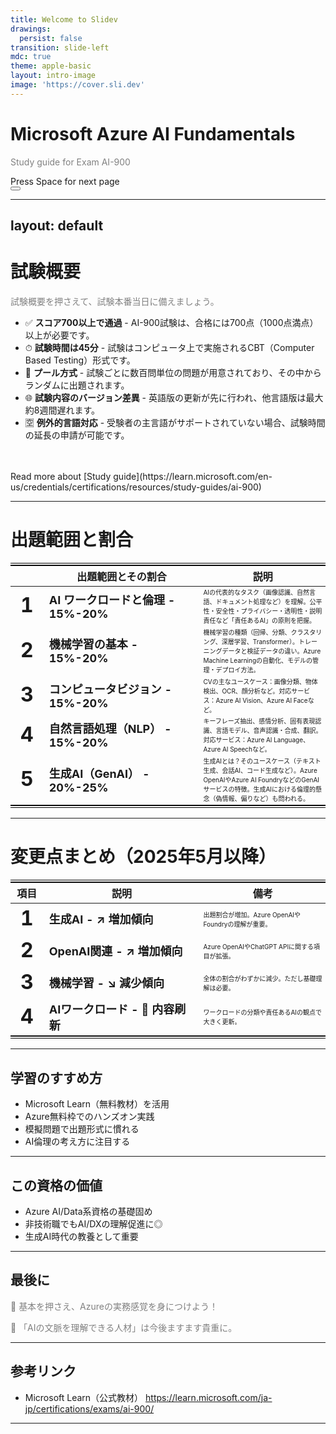 ```yaml
---
title: Welcome to Slidev
drawings:
  persist: false
transition: slide-left
mdc: true
theme: apple-basic
layout: intro-image
image: 'https://cover.sli.dev'
---
```


<style>
  .azureColor {
    background-color: rgb(0, 109, 193);
    color: white;
  }

  table {
    border-top: 4px double black;
    border-bottom: 4px double black;
    table-layout: fixed;
    width: 100%;
  }

  th {
    font-weight: bold !important;
    text-align: center !important;
  }

  td:nth-child(1) {
    font-size: xx-large;
    font-weight: bold;
  }

  td:nth-child(2) {
    font-size: large;
    font-weight: bold;
  }

  td:nth-child(3) {
    font-size: x-small;
  }

  th:nth-child(1),
  td:nth-child(1) {
    width: 10%;
  }

  th:nth-child(2),
  td:nth-child(2) {
    width: 50%;
  }

  th:nth-child(3),
  td:nth-child(3) {
    width: 40%;
  }

  p {
    color: gray;
  }
</style>

# Microsoft Azure AI Fundamentals

Study guide for Exam AI-900

<div @click="$slidev.nav.next" class="mt-12 py-1" hover:bg="white op-10">
  Press Space for next page <carbon:arrow-right />
</div>

<div class="abs-br m-6 text-xl">
  <button @click="$slidev.nav.openInEditor()" title="Open in Editor" class="slidev-icon-btn">
    <carbon:edit />
  </button>
  <a href="https://github.com/slidevjs/slidev" target="_blank" class="slidev-icon-btn">
    <carbon:logo-github />
  </a>
</div>

---
layout: default
---

# 試験概要

試験概要を押さえて、試験本番当日に備えましょう。

- ✅ **スコア700以上で通過** - AI-900試験は、合格には700点（1000点満点）以上が必要です。
- ⏱ **試験時間は45分** - 試験はコンピュータ上で実施されるCBT（Computer Based Testing）形式です。
- 🔄 **プール方式** - 試験ごとに数百問単位の問題が用意されており、その中からランダムに出題されます。
- 🌐 **試験内容のバージョン差異** - 英語版の更新が先に行われ、他言語版は最大約8週間遅れます。  
- 🈳 **例外的言語対応** - 受験者の主言語がサポートされていない場合、試験時間の延長の申請が可能です。
<br>
<br>
Read more about [Study guide](https://learn.microsoft.com/en-us/credentials/certifications/resources/study-guides/ai-900)


 

---

# 出題範囲と割合

| | 出題範囲とその割合 | 説明 |
|------|------------------------------------|------|
| 1 | AI ワークロードと倫理 - 15%-20% | AIの代表的なタスク（画像認識、自然言語、ドキュメント処理など）を理解。公平性・安全性・プライバシー・透明性・説明責任など「責任あるAI」の原則を把握。 |
| 2 | 機械学習の基本 - 15%-20% | 機械学習の種類（回帰、分類、クラスタリング、深層学習、Transformer）。トレーニングデータと検証データの違い。Azure Machine Learningの自動化、モデルの管理・デプロイ方法。 |
| 3 | コンピュータビジョン - 15%-20% | CVの主なユースケース：画像分類、物体検出、OCR、顔分析など。対応サービス：Azure AI Vision、Azure AI Faceなど。 |
| 4 | 自然言語処理（NLP） - 15%-20% | キーフレーズ抽出、感情分析、固有表現認識、言語モデル、音声認識・合成、翻訳。対応サービス：Azure AI Language、Azure AI Speechなど。 |
| 5 | 生成AI（GenAI） - 20%-25% | 生成AIとは？そのユースケース（テキスト生成、会話AI、コード生成など）。Azure OpenAIやAzure AI FoundryなどのGenAIサービスの特徴。生成AIにおける倫理的懸念（偽情報、偏りなど）も問われる。 |

---

# 変更点まとめ（2025年5月以降）

| 項目 | 説明 | 備考 |
|------|------|------|
| 1 | 生成AI - ↗️ 増加傾向 | 出題割合が増加。Azure OpenAIやFoundryの理解が重要。 |
| 2 | OpenAI関連 - ↗️ 増加傾向 | Azure OpenAIやChatGPT APIに関する項目が拡張。 |
| 3 | 機械学習 - ↘️ 減少傾向 | 全体の割合がわずかに減少。ただし基礎理解は必要。 |
| 4 | AIワークロード - 🔄 内容刷新 | ワークロードの分類や責任あるAIの観点で大きく更新。 |

---

## 学習のすすめ方

- Microsoft Learn（無料教材）を活用
- Azure無料枠でのハンズオン実践
- 模擬問題で出題形式に慣れる
- AI倫理の考え方に注目する

---

## この資格の価値

- Azure AI/Data系資格の基礎固め
- 非技術職でもAI/DXの理解促進に◎
- 生成AI時代の教養として重要

---

## 最後に

🎯 基本を押さえ、Azureの実務感覚を身につけよう！

🧠 「AIの文脈を理解できる人材」は今後ますます貴重に。

---

## 参考リンク

- Microsoft Learn（公式教材）
  https://learn.microsoft.com/ja-jp/certifications/exams/ai-900/ 


---